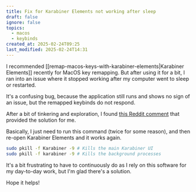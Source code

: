 ```yaml
---
title: Fix for Karabiner Elements not working after sleep
draft: false
ignore: false
topics:
  - macos
  - keybinds
created_at: 2025-02-24T09:25
last_modified: 2025-02-24T14:31
---
```


I recommended [[remap-macos-keys-with-karabiner-elements|Karabiner Elements]] recently for MacOS key remapping. But after using it for a bit, I ran into an issue where it stopped working after my computer went to sleep or restarted.

It's a confusing bug, because the application still runs and shows no sign of an issue, but the remapped keybinds do not respond.

After a bit of tinkering and exploration, I found [this Reddit comment](https://www.reddit.com/r/Karabiner/comments/15z0cv5/comment/jy7klhn/?utm_source=share&utm_medium=web3x&utm_name=web3xcss&utm_term=1&utm_content=share_button) that provided the solution for me.

Basically, I just need to run this command (twice for some reason), and then re-open Karabiner Elements and it works again.

```bash
sudo pkill -f Karabiner -9 # Kills the main Karabiner UI
sudo pkill -f karabiner -9 # Kills the background processes
```

It's a bit frustrating to have to continuously do as I rely on this software for my day-to-day work, but I'm glad there's a solution.

Hope it helps!